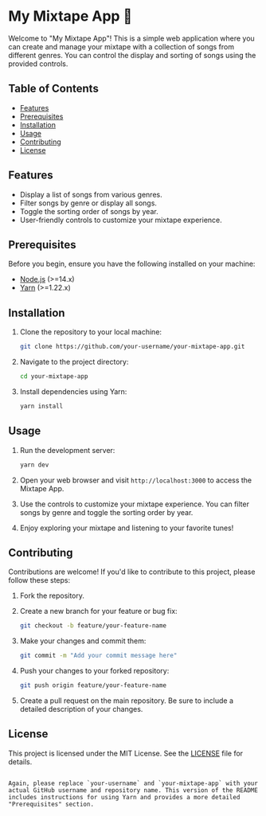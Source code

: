 
# My Mixtape App 🎵

Welcome to "My Mixtape App"! This is a simple web application where you can create and manage your mixtape with a collection of songs from different genres. You can control the display and sorting of songs using the provided controls.

## Table of Contents

- [Features](#features)
- [Prerequisites](#prerequisites)
- [Installation](#installation)
- [Usage](#usage)
- [Contributing](#contributing)
- [License](#license)

## Features

- Display a list of songs from various genres.
- Filter songs by genre or display all songs.
- Toggle the sorting order of songs by year.
- User-friendly controls to customize your mixtape experience.

## Prerequisites

Before you begin, ensure you have the following installed on your machine:

- [Node.js](https://nodejs.org) (>=14.x)
- [Yarn](https://yarnpkg.com) (>=1.22.x)

## Installation

1. Clone the repository to your local machine:

   ```sh
   git clone https://github.com/your-username/your-mixtape-app.git
   ```

2. Navigate to the project directory:

   ```sh
   cd your-mixtape-app
   ```

3. Install dependencies using Yarn:

   ```sh
   yarn install
   ```

## Usage

1. Run the development server:

   ```sh
   yarn dev
   ```

2. Open your web browser and visit `http://localhost:3000` to access the Mixtape App.

3. Use the controls to customize your mixtape experience. You can filter songs by genre and toggle the sorting order by year.

4. Enjoy exploring your mixtape and listening to your favorite tunes!

## Contributing

Contributions are welcome! If you'd like to contribute to this project, please follow these steps:

1. Fork the repository.

2. Create a new branch for your feature or bug fix:

   ```sh
   git checkout -b feature/your-feature-name
   ```

3. Make your changes and commit them:

   ```sh
   git commit -m "Add your commit message here"
   ```

4. Push your changes to your forked repository:

   ```sh
   git push origin feature/your-feature-name
   ```

5. Create a pull request on the main repository. Be sure to include a detailed description of your changes.

## License

This project is licensed under the MIT License. See the [LICENSE](LICENSE) file for details.
```

Again, please replace `your-username` and `your-mixtape-app` with your actual GitHub username and repository name. This version of the README includes instructions for using Yarn and provides a more detailed "Prerequisites" section.
